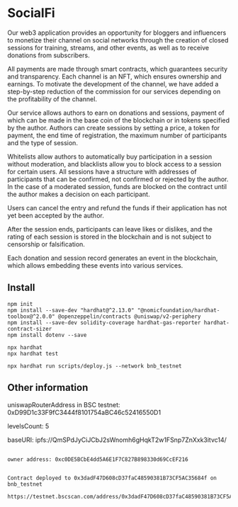 # SocialFi

Our web3 application provides an opportunity for bloggers and influencers to monetize their channel on social networks through the creation of closed sessions for training, streams, and other events, as well as to receive donations from subscribers.

All payments are made through smart contracts, which guarantees security and transparency. Each channel is an NFT, which ensures ownership and earnings. To motivate the development of the channel, we have added a step-by-step reduction of the commission for our services depending on the profitability of the channel.

Our service allows authors to earn on donations and sessions, payment of which can be made in the base coin of the blockchain or in tokens specified by the author. Authors can create sessions by setting a price, a token for payment, the end time of registration, the maximum number of participants and the type of session.

Whitelists allow authors to automatically buy participation in a session without moderation, and blacklists allow you to block access to a session for certain users. All sessions have a structure with addresses of participants that can be confirmed, not confirmed or rejected by the author. In the case of a moderated session, funds are blocked on the contract until the author makes a decision on each participant.

Users can cancel the entry and refund the funds if their application has not yet been accepted by the author.

After the session ends, participants can leave likes or dislikes, and the rating of each session is stored in the blockchain and is not subject to censorship or falsification.

Each donation and session record generates an event in the blockchain, which allows embedding these events into various services.

##

## Install

```shell
npm init
npm install --save-dev "hardhat@^2.13.0" "@nomicfoundation/hardhat-toolbox@^2.0.0" @openzeppelin/contracts @uniswap/v2-periphery
npm install --save-dev solidity-coverage hardhat-gas-reporter hardhat-contract-sizer
npm install dotenv --save

npx hardhat
npx hardhat test

npx hardhat run scripts/deploy.js --network bnb_testnet
```

## Other information

uniswapRouterAddress in BSC testnet: 0xD99D1c33F9fC3444f8101754aBC46c52416550D1

levelsCount: 5

baseURI: ipfs://QmSPdJyCiJCbJ2sWnomh6gHqkT2w1FSnp7ZnXxk3itvc14/

##

```
owner address: 0xc0DE5BCbE4dd5A6E1F7C827B898330d69CcEF216


Contract deployed to 0x3dadF47D608cD37faC48590381B73CF5AC35684f on bnb_testnet

https://testnet.bscscan.com/address/0x3dadF47D608cD37faC48590381B73CF5AC35684f#code
```
